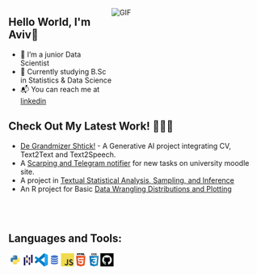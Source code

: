  <img align="right" alt="GIF" src="https://media.giphy.com/media/JWuBH9rCO2uZuHBFpm/giphy.gif" width="300" height="220" /> <p></p>
## Hello World, I'm Aviv👋

- 👀 I’m a junior Data Scientist
- 🌱 Currently studying B.Sc in Statistics & Data Science
- 📬 You can reach me at [linkedin](https://www.linkedin.com/in/aviv-gelfand/)

## Check Out My Latest Work! 🧑🏼‍💻 
* [De Grandmizer Shtick!](https://github.com/AvivGelfand/GrandmizersShtick-Huji-Hackathon23) - A Generative AI project integrating CV, Text2Text and Text2Speech.
* A [Scarping and Telegram notifier](https://github.com/AvivGelfand/HUJI-Moodle-Bot/tree/main) for new tasks on university moodle site.
* A project in [Textual Statistical Analysis, Sampling, and Inference ](https://rpubs.com/Aviv_Gelfand/Lab_2_R)
* An R project for Basic [Data Wrangling Distributions and Plotting](https://rpubs.com/Aviv_Gelfand/Basic_Data_Wrangling_and_Plotting_Distributions)

<br> </br>

## Languages and Tools:

<img align="left" alt="python" width="26px" src="https://raw.githubusercontent.com/github/explore/80688e429a7d4ef2fca1e82350fe8e3517d3494d/topics/python/python.png" />
<img align="left" alt="pandas" width="26px" src="https://github.com/AvivGelfand/AvivGelfand/blob/main/pandas2.png?raw=true" />
<img align="left" alt="Visual Studio Code" width="26px" src="https://raw.githubusercontent.com/github/explore/80688e429a7d4ef2fca1e82350fe8e3517d3494d/topics/visual-studio-code/visual-studio-code.png" />
<img align="left" alt="SQL" width="26px" src="https://raw.githubusercontent.com/github/explore/80688e429a7d4ef2fca1e82350fe8e3517d3494d/topics/sql/sql.png" />
<img align="left" alt="JavaScript" width="26px" src="https://raw.githubusercontent.com/github/explore/80688e429a7d4ef2fca1e82350fe8e3517d3494d/topics/javascript/javascript.png" />
<img align="left" alt="HTML5" width="26px" src="https://raw.githubusercontent.com/github/explore/80688e429a7d4ef2fca1e82350fe8e3517d3494d/topics/html/html.png" />
<img align="left" alt="CSS3" width="26px" src="https://raw.githubusercontent.com/github/explore/80688e429a7d4ef2fca1e82350fe8e3517d3494d/topics/css/css.png" />
<img align="left" alt="GitHub" width="26px" src="https://github.com/AvivGelfand/AvivGelfand/blob/main/648256.png?raw=true" />



<!---
AvivGelfand/AvivGelfand is a ✨ special ✨ repository because its `README.md` (this file) appears on your GitHub profile.
You can click the Preview link to take a look at your changes.
--->
